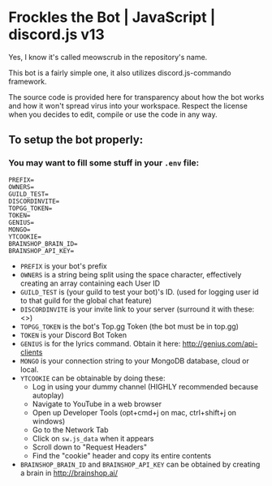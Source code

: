# Frockles the Bot | JavaScript | discord.js v13
Yes, I know it's called meowscrub in the repository's name.

This bot is a fairly simple one, it also utilizes discord.js-commando framework.

The source code is provided here for transparency about how the bot works and how it won't spread virus into your workspace. Respect the license when you decides to edit, compile or use the code in any way.

## To setup the bot properly:
### You may want to fill some stuff in your `.env` file:
```
PREFIX=
OWNERS=
GUILD_TEST=
DISCORDINVITE=
TOPGG_TOKEN=
TOKEN=
GENIUS=
MONGO=
YTCOOKIE=
BRAINSHOP_BRAIN_ID=
BRAINSHOP_API_KEY=
```
 - `PREFIX` is your bot's prefix
 - `OWNERS` is a string being split using the space character, effectively creating an array containing each User ID
 - `GUILD_TEST` is (your guild to test your bot)'s ID. (used for logging user id to that guild for the global chat feature)
 - `DISCORDINVITE` is your invite link to your server (surround it with these: <>)
 - `TOPGG_TOKEN` is the bot's Top.gg Token (the bot must be in top.gg)
 - `TOKEN` is your Discord Bot Token
 - `GENIUS` is for the lyrics command. Obtain it here: http://genius.com/api-clients
 - `MONGO` is your connection string to your MongoDB database, cloud or local.
 - `YTCOOKIE` can be obtainable by doing these:
   - Log in using your dummy channel (HIGHLY recommended because autoplay)
   - Navigate to YouTube in a web browser
   - Open up Developer Tools (opt+cmd+j on mac, ctrl+shift+j on windows)
   - Go to the Network Tab
   - Click on `sw.js_data` when it appears
   - Scroll down to "Request Headers"
   - Find the "cookie" header and copy its entire contents
 - `BRAINSHOP_BRAIN_ID` and `BRAINSHOP_API_KEY` can be obtained by creating a brain in http://brainshop.ai/